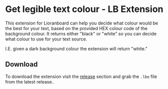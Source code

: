 # Get legible text colour - LB Extension
This extension for Lioranboard can help you decide what colour would be the best for your text, based on the provided HEX colour code of the background colour.
It returns either "black" or "white" so you can decide what colour to use for your text source.

I.E. given a dark background colour the extension will return "white."

## Download
To download the extension visit the [release](https://github.com/WaldoAndFriends/LB-Get-Legible-Text-Colour/releases) section and grab the `.lbe` file from the latest release..

